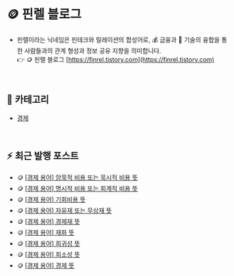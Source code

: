 # 🪙 핀렐 블로그
- 핀렐이라는 닉네임은 핀테크와 릴레이션의 합성어로, :moneybag: 금융과 :wrench: 기술의 융합을 통한 사람들과의 관계 형성과 정보 공유 지향을 의미합니다.  
:point_right: 🪙 핀렐 블로그 [https://finrel.tistory.com](https://finrel.tistory.com)

<!-- :point_right:<a href="https://finrel.tistory.com" target="_blank">https://finrel.tistory.com</a> -->
<!-- GitHub의 보안 정책에 따라 HTML의 target 속성이 무시되기 때문에 링크를 새 탭에서 열 수 없습니다. -->


<br>

## 📌 카테고리
- [경제](https://github.com/jectgenius/finrel-blog/tree/main/경제)


<br>

## :zap: 최근 발행 포스트
- 🪙 <a href="https://finrel.tistory.com/entry/%F0%9F%AA%99-%EA%B2%BD%EC%A0%9C-%EC%9A%A9%EC%96%B4-%EC%95%94%EB%AC%B5%EC%A0%81-%EB%B9%84%EC%9A%A9-%EB%98%90%EB%8A%94-%EB%AC%B5%EC%8B%9C%EC%A0%81-%EB%B9%84%EC%9A%A9-%EB%9C%BB" target="_blank">[경제 용어] 암묵적 비용 또는 묵시적 비용 뜻</a>
- 🪙 <a href="https://finrel.tistory.com/entry/%F0%9F%AA%99-%EA%B2%BD%EC%A0%9C-%EC%9A%A9%EC%96%B4-%EB%AA%85%EC%8B%9C%EC%A0%81-%EB%B9%84%EC%9A%A9-%EB%98%90%EB%8A%94-%ED%9A%8C%EA%B3%84%EC%A0%81-%EB%B9%84%EC%9A%A9-%EB%9C%BB" target="_blank">[경제 용어] 명시적 비용 또는 회계적 비용 뜻</a>
- 🪙 <a href="https://finrel.tistory.com/entry/%F0%9F%AA%99-%EA%B2%BD%EC%A0%9C-%EC%9A%A9%EC%96%B4-%EA%B8%B0%ED%9A%8C%EB%B9%84%EC%9A%A9-%EB%9C%BB" target="_blank">[경제 용어] 기회비용 뜻</a>
- 🪙 <a href="https://finrel.tistory.com/entry/%F0%9F%AA%99-%EA%B2%BD%EC%A0%9C-%EC%9A%A9%EC%96%B4-%EC%9E%90%EC%9C%A0%EC%9E%AC-%EB%98%90%EB%8A%94-%EB%AC%B4%EC%83%81%EC%9E%AC-%EB%9C%BB" target="_blank">[경제 용어] 자유재 또는 무상재 뜻</a>
- 🪙 <a href="https://finrel.tistory.com/entry/%F0%9F%AA%99-%EA%B2%BD%EC%A0%9C-%EC%9A%A9%EC%96%B4-%EA%B2%BD%EC%A0%9C%EC%9E%AC-%EB%9C%BB" target="_blank">[경제 용어] 경제재 뜻</a>
- 🪙 <a href="https://finrel.tistory.com/entry/%F0%9F%AA%99-%EA%B2%BD%EC%A0%9C-%EC%9A%A9%EC%96%B4-%EC%9E%AC%ED%99%94-%EB%9C%BB" target="_blank">[경제 용어] 재화 뜻</a>
- 🪙 <a href="https://finrel.tistory.com/entry/%F0%9F%AA%99-%EA%B2%BD%EC%A0%9C-%EC%9A%A9%EC%96%B4-%ED%9D%AC%EA%B7%80%EC%84%B1-%EB%9C%BB" target="_blank">[경제 용어] 희귀성 뜻</a>
- 🪙 <a href="https://finrel.tistory.com/entry/%F0%9F%AA%99-%EA%B2%BD%EC%A0%9C-%EC%9A%A9%EC%96%B4-%ED%9D%AC%EC%86%8C%EC%84%B1-%EB%9C%BB" target="_blank">[경제 용어] 희소성 뜻</a>
- 🪙 <a href="https://finrel.tistory.com/entry/%EA%B2%BD%EC%A0%9C-%EC%9A%A9%EC%96%B4-%EA%B2%BD%EC%A0%9C-%EB%9C%BB" target="_blank">[경제 용어] 경제 뜻</a>
